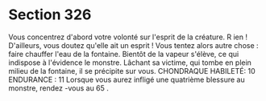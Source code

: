 # Section 326

Vous concentrez d'abord votre volonté sur l'esprit de la créature. R ien ! D'ailleurs, vous
doutez qu'elle ait un esprit ! Vous tentez alors autre chose : faire chauffer l'eau de la
fontaine. Bientôt de la vapeur s'élève, ce qui indispose à l'évidence le monstre. Lâchant sa
victime, qui tombe en plein milieu de la fontaine,  il se précipite sur vous.
CHONDRAQUE HABILETÉ: 10 ENDURANCE : 11
Lorsque vous aurez infligé une quatrième blessure au monstre, rendez -vous au  65 .